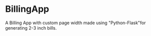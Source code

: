 # BillingApp
A Billing App with custom page width made using "Python-Flask"for generating 2-3 inch bills.
